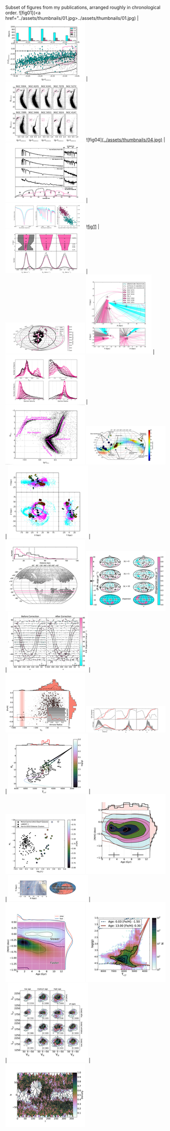 

Subset of figures from my publications, arranged roughly in chronological order.
![fig01](<a href="../assets/thumbnails/01.jpg>../assets/thumbnails/01.jpg</a>) | ![fig02](../assets/thumbnails/02.jpg) | ![fig03](../assets/thumbnails/03.jpg)
![fig04]<a href="../assets/thumbnails/01.jpg">(../assets/thumbnails/04.jpg)</a> | ![fig05](../assets/thumbnails/05.jpg) | ![fig06](../assets/thumbnails/06.jpg)
!<a href="../assets/thumbnails/01.jpg">[fig11](../assets/thumbnails/11.jpg)</a> | ![fig12](../assets/thumbnails/12.jpg) | ![fig13](../assets/thumbnails/13.jpg)
![fig14](../assets/thumbnails/14.jpg) | ![fig15](../assets/thumbnails/15.jpg) | ![fig21](../assets/thumbnails/21.jpg)
![fig22](../assets/thumbnails/22.jpg) | ![fig23](../assets/thumbnails/23.jpg) | ![fig24](../assets/thumbnails/24.jpg)
![fig31](../assets/thumbnails/31.jpg) | ![fig32](../assets/thumbnails/32.jpg) | ![fig41](../assets/thumbnails/41.jpg)
![fig42](../assets/thumbnails/42.jpg) | ![fig43](../assets/thumbnails/43.jpg) | ![fig44](../assets/thumbnails/44.jpg)
![fig51](../assets/thumbnails/51.jpg) | ![fig52](../assets/thumbnails/52.jpg) | ![fig53](../assets/thumbnails/53.jpg)
![fig54](../assets/thumbnails/54.jpg) | ![fig55](../assets/thumbnails/55.jpg) | ![fig56](../assets/thumbnails/56.jpg)

